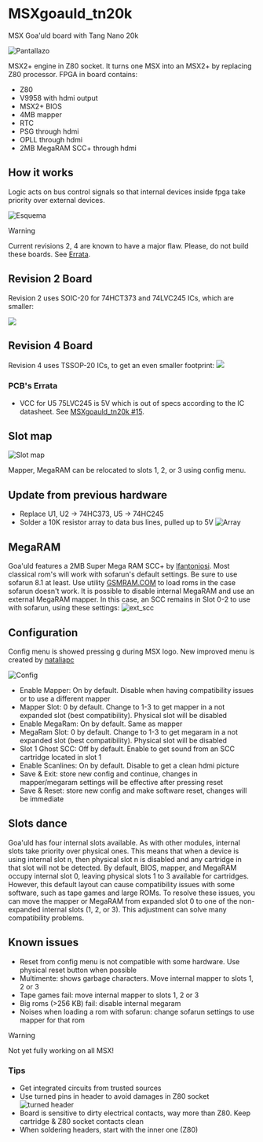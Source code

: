 # MSXgoauld_tn20k
MSX Goa'uld board with Tang Nano 20k

![Pantallazo](/pics/V1_4.jpg)

MSX2+ engine in Z80 socket. It turns one MSX into an MSX2+ by replacing Z80 processor. FPGA in board contains: 
* Z80
* V9958 with hdmi output
* MSX2+ BIOS
* 4MB mapper
* RTC
* PSG through hdmi
* OPLL through hdmi
* 2MB MegaRAM SCC+ through hdmi

## How it works
Logic acts on bus control signals so that internal devices inside fpga take priority over external devices. 

![Esquema](/pics/esquema.png)

> [!WARNING]
> Current revisions 2, 4 are known to have a major flaw. Please, do not build these boards. See [Errata](#pcbs-errata).
> 

## Revision 2 Board

Revision 2 uses SOIC-20 for 74HCT373 and 74LVC245 ICs, which are smaller:

![](/kicad/v2/v2_real.jpg)

## Revision 4 Board

Revision 4 uses TSSOP-20 ICs, to get an even smaller footprint:
![](/kicad/v4/image/IMG_20240824_114309792.jpg)

### PCB's Errata

* VCC for U5 75LVC245 is 5V which is out of specs according to the IC datasheet. See [MSXgoauld_tn20k #15](https://github.com/jabadiagm/MSXgoauld_tn20k/issues/15).

## Slot map

![Slot map](/pics/mapa_slots3.png)

Mapper, MegaRAM can be relocated to slots 1, 2, or 3 using config menu.

## Update from previous hardware
* Replace U1, U2 -> 74HC373, U5 -> 74HC245
* Solder a 10K resistor array to data bus lines, pulled up to 5V
![Array](/pics/array.jpg)

## MegaRAM
Goa'uld features a 2MB Super Mega RAM SCC+ by [lfantoniosi](https://github.com/lfantoniosi/WonderTANG). Most classical rom's will work with sofarun's default settings. Be sure to use sofarun 8.1 at least.
Use utility [GSMRAM.COM](/fpga/src/sdcc/disk) to load roms in the case sofarun doesn't work.
It is possible to disable internal MegaRAM and use an external MegaRAM mapper. In this case, an SCC remains in Slot 0-2 to use with sofarun, using these settings:
![ext_scc](/pics/ext_scc.jpg)

## Configuration
Config menu is showed pressing g during MSX logo. New improved menu is created by [nataliapc](https://github.com/nataliapc/msx_goauld_settings_menu)

![Config](/pics/config2.png)

* Enable Mapper: On by default. Disable when having compatibility issues or to use a different mapper
* Mapper Slot: 0 by default. Change to 1-3 to get mapper in a not expanded slot (best compatibility). Physical slot will be disabled
* Enable MegaRam: On by default. Same as mapper
* MegaRam Slot: 0 by default. Change to 1-3 to get megaram in a not expanded slot (best compatibility). Physical slot will be disabled
* Slot 1 Ghost SCC: Off by default. Enable to get sound from an SCC cartridge located in slot 1
* Enable Scanlines: On by default. Disable to get a clean hdmi picture
* Save & Exit: store new config and continue, changes in mapper/megaram settings will be effective after pressing reset
* Save & Reset: store new config and make software reset, changes will be immediate

## Slots dance
Goa'uld has four internal slots available. As with other modules, internal slots take priority over physical ones. This means that when a device is using internal slot n, then physical slot n is disabled  and any cartridge in that slot will not be detected. 
By default, BIOS, mapper, and MegaRAM occupy internal slot 0, leaving physical slots 1 to 3 available for cartridges. However, this default layout can cause compatibility issues with some software, such as tape games and large ROMs. 
To resolve these issues, you can move the mapper or MegaRAM from expanded slot 0 to one of the non-expanded internal slots (1, 2, or 3). This adjustment can solve many compatibility problems.

## Known issues
* Reset from config menu is not compatible with some hardware. Use physical reset button when possible
* Multimente: shows garbage characters. Move internal mapper to slots 1, 2 or 3
* Tape games fail: move internal mapper to slots 1, 2 or 3
* Big roms (>256 KB) fail: disable internal megaram
* Noises when loading a rom with sofarun: change sofarun settings to use mapper for that rom

> [!WARNING]
> Not yet fully working on all MSX!
>

### Tips
* Get integrated circuits from trusted sources
* Use turned pins in header to avoid damages in Z80 socket
![turned header](/pics/torneados.jpg)
* Board is sensitive to dirty electrical contacts, way more than Z80. Keep cartridge & Z80 socket contacts clean
* When soldering headers, start with the inner one (Z80)
